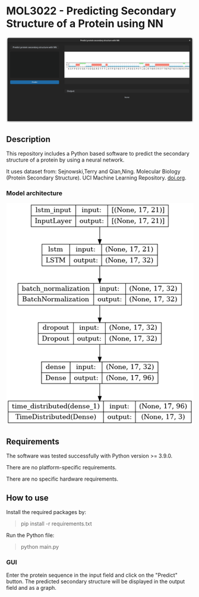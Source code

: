 # MOL3022 - Predicting Secondary Structure of a Protein using NN

![Graphic User Interface](images/gui.png "GUI")

## Description
This repository includes a Python based software to predict the secondary structure of a protein by using a neural network.

It uses dataset from: Sejnowski,Terry and Qian,Ning. Molecular Biology (Protein Secondary Structure). UCI Machine Learning Repository. [doi.org](https://doi.org/10.24432/C5SP4F).

### Model architecture
![Model architecture](images/model.png "Model architecture")

## Requirements
The software was tested successfully with Python version >= 3.9.0.

There are no platform-specific requirements.

There are no specific hardware requirements.

## How to use

Install the required packages by:
> pip install -r requirements.txt
 
Run the Python file:
> python main.py

### GUI
Enter the protein sequence in the input field and click on the "Predict" button. The predicted secondary structure will be displayed in the output field and as a graph.
